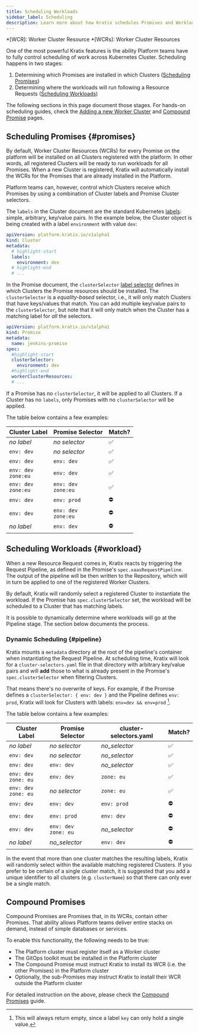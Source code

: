 ```yaml
---
title: Scheduling Workloads
sidebar_label: Scheduling
description: Learn more about how Kratix schedules Promises and Workloads, and how you can control the scheduling process.
---
```


*[WCR]: Worker Cluster Resource
*[WCRs]: Worker Cluster Resources

One of the most powerful Kratix features is the ability Platform teams have to
fully control scheduling of work across Kubernetes Cluster. Scheduling happens
in two stages:

1. Determining which Promises are installed in which Clusters ([Scheduling
   Promises](#promises))
1. Determining where the workloads will run following a Resource Requests ([Scheduling Workloads](#workloads))

The following sections in this page document those stages. For hands-on scheduling guides,
check the [Adding a new Worker Cluster](../guides/scheduling-clusters) and [Compound
Promise](../guides/compound-promises) pages.

## Scheduling Promises {#promises}

By default, Worker Cluster Resources (WCRs) for every Promise on the platform will be installed on all Clusters registered with the platform. In other words, all registered Clusters will be ready to run workloads for all Promises. When a new Cluster is registered, Kratix will automatically install the WCRs for the Promises that are already installed in the Platform.

Platform teams can, however, control which Clusters receive which Promises by using a combination of Cluster labels and Promise Cluster selectors.

The `labels` in the Cluster document are the standard Kubernetes
[labels](https://kubernetes.io/docs/concepts/overview/working-with-objects/labels/):
simple, arbitrary, key/value pairs. In the example below, the Cluster object is being
created with a label `environment` with value `dev`:

```yaml title="worker-cluster-2.yaml"
apiVersion: platform.kratix.io/v1alpha1
kind: Cluster
metadata:
  # highlight-start
  labels:
    environment: dev
  # highlight-end
  # ...
```

In the Promise document, the `clusterSelector` [label
selector](https://kubernetes.io/docs/concepts/overview/working-with-objects/labels/#label-selectors)
defines in which Clusters the Promise resources should be installed. The `clusterSelector`
is a _equality-based_ selector, i.e., it will only match Clusters that have keys/values
that match. You can add multiple key/value pairs to the `clusterSelector`, but note that
it will only match when the Cluster has a matching label for _all_ the selectors.

```yaml title=jenkins-promise.yaml
apiVersion: platform.kratix.io/v1alpha1
kind: Promise
metadata:
  name: jenkins-promise
spec:
  #highlight-start
  clusterSelector:
    environment: dev
  #highlight-end
  workerClusterResources:
  # ...
```

If a Promise has no `clusterSelector`, it will be applied to all Clusters. If a Cluster
has no `labels`, only Promises with no `clusterSelector` will be applied.

The table below contains a few examples:

| Cluster Label               | Promise Selector            | Match? |
| --------------------------- | --------------------------- | ------ |
| _no label_                  | _no selector_               | ✅     |
| `env: dev`                  | _no selector_               | ✅     |
| `env: dev`                  | `env: dev`                  | ✅     |
| `env: dev` <br /> `zone:eu` | `env: dev`                  | ✅     |
| `env: dev` <br /> `zone:eu` | `env: dev` <br /> `zone:eu` | ✅     |
| `env: dev`                  | `env: prod`                 | ⛔️    |
| `env: dev`                  | `env: dev` <br /> `zone:eu` | ⛔️    |
| _no label_                  | `env: dev`                  | ⛔️    |

## Scheduling Workloads {#workload}

When a new Resource Request comes in, Kratix reacts by triggering the Request Pipeline, as
defined in the Promise's `spec.xaasRequestPipeline`. The output of the pipeline will be
then written to the Repository, which will in turn be applied to one of the registered
Worker Clusters.

By default, Kratix will randomly select a registered Cluster to instantiate the workload.
If the Promise has `spec.clusterSelector` set, the workload will be scheduled to a Cluster
that has matching labels.

It is possible to dynamically determine where workloads will go at the Pipeline stage. The
section below documents the process.

### Dynamic Scheduling {#pipeline}

Kratix mounts a `metadata` directory at the root of the pipeline's container when
instantiating the Request Pipeline. At scheduling time, Kratix will look for a
`cluster-selectors.yaml` file in that directory with arbitrary key/value pairs and will
**add** those to what is already present in the Promise's `spec.clusterSelector` when
filtering Clusters.

That means there's no overwrite of keys. For example, if the Promise defines a
`clusterSelector: { env: dev }` and the Pipeline defines `env: prod`, Kratix will look for
Clusters with labels: `env=dev && env=prod` [^1].

[^1]: This will always return empty, since a label `key` can only hold a single value.

The table below contains a few examples:

| Cluster Label                | Promise Selector             | cluster-selectors.yaml | Match? |
| ---------------------------- | ---------------------------- | ---------------------- | ------ |
| _no label_                   | _no selector_                | _no_selector_          | ✅     |
| `env: dev`                   | _no selector_                | _no_selector_          | ✅     |
| `env: dev`                   | `env: dev`                   | _no_selector_          | ✅     |
| `env: dev` <br /> `zone: eu` | `env: dev`                   | `zone: eu`             | ✅     |
| `env: dev` <br /> `zone: eu` | _no selector_                | `zone: eu`             | ✅     |
| `env: dev`                   | `env: dev`                   | `env: prod`            | ⛔️    |
| `env: dev`                   | `env: prod`                  | `env: dev`             | ⛔️    |
| `env: dev`                   | `env: dev` <br /> `zone: eu` | _no_selector_          | ⛔️    |
| _no label_                   | _no_selector_                | `env: dev`             | ⛔️    |

In the event that more than one cluster matches the resulting labels, Kratix will randomly select within the available matching registered Clusters. If you prefer to be certain of a single cluster match, it is suggested that you add a unique identifier to all clusters (e.g. `clusterName`) so that there can only ever be a single match.

## Compound Promises

Compound Promises are Promises that, in its WCRs, contain other Promises. That ability
allows Platform teams deliver entire stacks on demand, instead of simple databases or
services.

To enable this functionality, the following needs to be true:

- The Platform cluster must register itself as a Worker cluster
- The GitOps toolkit must be installed in the Platform cluster
- The Compound Promise must instruct Kratix to install its WCR (i.e. the other Promises)
  in the Platform cluster
- Optionally, the sub-Promises may instruct Kratix to install their WCR outside the
  Platform cluster

For detailed instruction on the above, please check the [Compound
Promises](../guides/compound-promises) guide.
